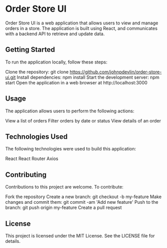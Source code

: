 # Order Store UI

Order Store UI is a web application that allows users to view and manage orders in a store. The application is built using React, and communicates with a backend API to retrieve and update data.

## Getting Started

To run the application locally, follow these steps:

Clone the repository: git clone https://github.com/johnpdevlin/order-store-ui.git
Install dependencies: npm install
Start the development server: npm start
Open the application in a web browser at http://localhost:3000

## Usage
The application allows users to perform the following actions:

View a list of orders
Filter orders by date or status
View details of an order

## Technologies Used
The following technologies were used to build this application:

React
React Router
Axios

## Contributing
Contributions to this project are welcome. To contribute:

Fork the repository
Create a new branch: git checkout -b my-feature
Make changes and commit them: git commit -am 'Add new feature'
Push to the branch: git push origin my-feature
Create a pull request

## License
This project is licensed under the MIT License. See the LICENSE file for details.
